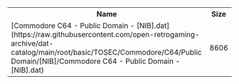 <table>
<tr><th>Name</th><th>Size</th></tr>
<tr><td>[Commodore C64 - Public Domain - [NIB].dat](https://raw.githubusercontent.com/open-retrogaming-archive/dat-catalog/main/root/basic/TOSEC/Commodore/C64/Public Domain/[NIB]/Commodore C64 - Public Domain - [NIB].dat)</td><td>8606</td></tr>
</table>

